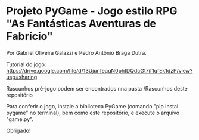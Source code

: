 # Projeto PyGame - Jogo estilo RPG "As Fantásticas Aventuras de Fabrício"
Por Gabriel Oliveira Galazzi e Pedro Antônio Braga Dutra.


Tutorial do jogo: 
https://drive.google.com/file/d/13UjunfeqqN0phtDQdcGt7if1qfEk1dzP/view?usp=sharing

Rascunhos pré-jogo podem ser encontrados nna pasta /Rascunhos deste repositório

Para conferir o jogo, instale a biblioteca PyGame (comando "pip instal pygame" no terminal), bem como este repositório, e execute o arquivo "game.py". 

Obrigado!
